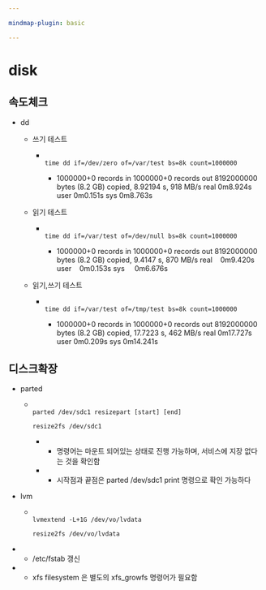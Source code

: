 ```yaml
---

mindmap-plugin: basic

---
```


# disk

## 속도체크
- dd
	- 쓰기 테스트

		-
		  ```
		  
		  time dd if=/dev/zero of=/var/test bs=8k count=1000000
		  ```

			- 1000000+0 records in
			1000000+0 records out
			8192000000 bytes (8.2 GB) copied, 8.92194 s, 918 MB/s
			real    0m8.924s
			user    0m0.151s
			sys     0m8.763s
	- 읽기 테스트

		-
		  ```
		  
		  time dd if=/var/test of=/dev/null bs=8k count=1000000
		  ```

			- 1000000+0 records in
			1000000+0 records out
			8192000000 bytes (8.2 GB) copied, 9.4147 s, 870 MB/s
			real    0m9.420s
			user    0m0.153s
			sys     0m6.676s
	- 읽기,쓰기 테스트

		-
		  ```
		  
		  time dd if=/var/test of=/tmp/test bs=8k count=1000000
		  ```

			- 1000000+0 records in
			1000000+0 records out
			8192000000 bytes (8.2 GB) copied, 17.7223 s, 462 MB/s
			real    0m17.727s
			user    0m0.209s
			sys     0m14.241s

## 디스크확장
- parted

	-
	  ```
	  
	  parted /dev/sdc1 resizepart [start] [end]
	  ```
	  ```
	  resize2fs /dev/sdc1
	  ```

		- - 명령어는 마운트 되어있는 상태로 진행 가능하며, 서비스에 지장 없다는 것을 확인함
		- - 시작점과 끝점은 parted /dev/sdc1 print 명령으로 확인 가능하다
- lvm

	-
	  ```
	  
	  lvmextend -L+1G /dev/vo/lvdata
	  ```
	  ```
	  resize2fs /dev/vo/lvdata
	  ```

- - /etc/fstab 갱신
- - xfs filesystem 은 별도의 xfs_growfs 명령어가 필요함